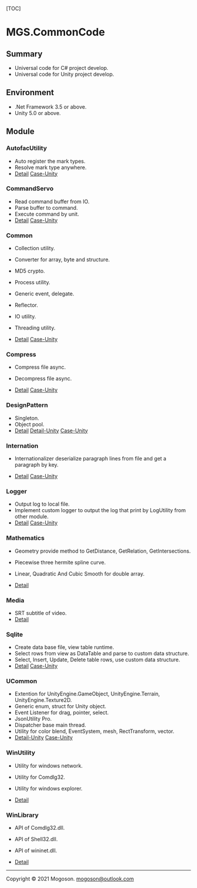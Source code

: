 [TOC]

# MGS.CommonCode

## Summary
- Universal code for C# project develop.
- Universal code for Unity project develop.

## Environment

- .Net Framework 3.5 or above.
- Unity 5.0 or above.

## Module
### AutofacUtility

- Auto register the mark types.
- Resolve mark type anywhere.
- [Detail](./Attachment/README/MGS.AutofacUtility.md)  [Case-Unity](https://github.com/mogoson/MGS.Autofac)

### CommandServo

- Read command buffer from IO.
- Parse buffer to command.
- Execute command by unit.
- [Detail](./Attachment/README/MGS.CommandServo.md)  [Case-Unity](https://github.com/mogoson/MGS.CommandServo)

### Common

- Collection utility.

- Converter for array, byte and structure.
- MD5 crypto.
- Process utility.
- Generic event, delegate.
-  Reflector.
-  IO utility.
-  Threading utility.
- [Detail](./Attachment/README/MGS.Common.md)  [Case-Unity](https://github.com/mogoson/MGS.CommonUtility)

### Compress

- Compress file async.
- Decompress file async.

- [Detail](./Attachment/README/MGS.Compress.md)  [Case-Unity](https://github.com/mogoson/MGS.Compress)

### DesignPattern

- Singleton.
- Object pool.
- [Detail](./Attachment/README/MGS.DesignPattern.md)  [Detail-Unity](./Attachment/README/MGS.UDesignPattern.md)  [Case-Unity](https://github.com/mogoson/MGS.ObjectPool)

### Internation

- Internationalizer deserialize paragraph lines from file and get a paragraph by key.

- [Detail](./Attachment/README/MGS.Internation.md)  [Case-Unity](https://github.com/mogoson/MGS.Internation)

### Logger
- Output log to local file.
- Implement custom logger to output the log that print by LogUtility from other module.
- [Detail](./Attachment/README/MGS.Logger.md)  [Case-Unity](https://github.com/mogoson/MGS.Logger)

### Mathematics

- Geometry provide method to GetDistance, GetRelation, GetIntersections.
- Piecewise three hermite spline curve.
- Linear, Quadratic And Cubic Smooth for double array.

- [Detail](./Attachment/README/MGS.Mathematics.md)

### Media

- SRT subtitle of video.
- [Detail](./Attachment/README/MGS.Media.md)

### Sqlite

- Create data base file, view table runtime.
- Select rows from view as DataTable and parse to custom data structure.
- Select, Insert, Update, Delete table rows, use custom data structure.
- [Detail](./Attachment/README/MGS.Sqlite.md)  [Case-Unity](https://github.com/mogoson/MGS.Sqlite)

### UCommon

- Extention for UnityEngine.GameObject, UnityEngine.Terrain, UnityEngine.Texture2D.
- Generic enum, struct for Unity object.
- Event Listener for drag, pointer, select.
- JsonUtility Pro.
- Dispatcher base main thread.
- Utility for color blend, EventSystem, mesh, RectTransform, vector.
- [Detail-Unity](./Attachment/README/MGS.UCommon.md)  [Case-Unity](https://github.com/mogoson/MGS.CommonUtility)

### WinUtility

- Utility for windows network.
- Utility for Comdlg32.
- Utility for windows explorer.

- [Detail](./Attachment/README/MGS.WinUtility.md)

### WinLibrary

- API of Comdlg32.dll.
- API of Shell32.dll.
- API of wininet.dll.

- [Detail](./Attachment/README/MGS.WinLibrary.md)

------

Copyright © 2021 Mogoson.	mogoson@outlook.com